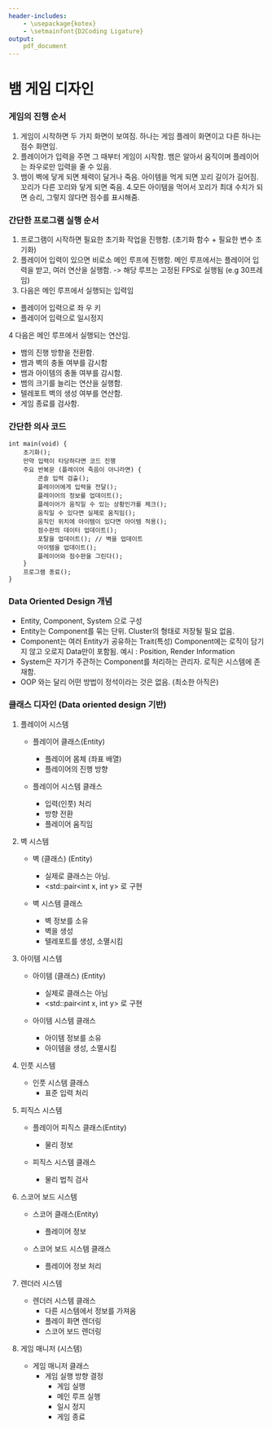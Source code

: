 ```yaml
---
header-includes:
	- \usepackage{kotex}
	- \setmainfont{D2Coding Ligature}
output:
	pdf_document
---
```


# 뱀 게임 디자인

### 게임의 진행 순서
1. 게임이 시작하면 두 가지 화면이 보여짐. 하나는 게임 플레이 화면이고 다른 하나는 점수 화면임. 
2. 플레이어가 입력을 주면 그 때부터 게임이 시작함. 뱀은 알아서 움직이며 플레이어는 좌우로만 입력을 줄 수 있음. 
3. 뱀이 벽에 닿게 되면 체력이 달거나 죽음. 아이템을 먹게 되면 꼬리 길이가 길어짐. 꼬리가 다른 꼬리와 닿게 되면 죽음.
4.모든 아이템을 먹어서 꼬리가 최대 수치가 되면 승리, 그렇지 않다면 점수를 표시해줌.

### 간단한 프로그램 실행 순서
1. 프로그램이 시작하면 필요한 초기화 작업을 진행함. (초기화 함수 + 필요한 변수 초기화)
2. 플레이어 입력이 있으면 비로소 메인 루프에 진행함. 메인 루프에서는 플레이어 입력을 받고, 여러 연산을 실행함. -> 해당 루프는 고정된 FPS로 실행됨 (e.g 30프레임)
3. 다음은 메인 루프에서 실행되는 입력임

* 플레이어 입력으로 좌 우 키 
* 플레이어 입력으로 일시정지

4 다음은 메인 루프에서 실행되는 연산임.

* 뱀의 진행 방향을 전환함. 
* 뱀과 벽의 충돌 여부를 감시함
* 뱀과 아이템의 충돌 여부를 감시함.
* 뱀의 크기를 늘리는 연산을 실행함.
* 텔레포트 벽의 생성 여부를 연산함.
* 게임 종료를 검사함.

### 간단한 의사 코드
~~~
int main(void) {
	초기화();
	만약 입력이 타당하다면 코드 진행
	주요 반복문 (플레이어 죽음이 아니라면) {
		콘솔 입력 검출();
		플레이어에게 입력을 전달();
		플레이어의 정보를 업데이트();
		플레이어가 움직일 수 있는 상황인가를 체크();
		움직일 수 있다면 실제로 움직임();
		움직인 위치에 아이템이 있다면 아이템 적용();
		점수판의 데이터 업데이트();
		포탈을 업데이트(); // 벽을 업데이트
		아이템을 업데이트();
		플레이어와 점수판을 그린다();
	}
	프로그램 종료();
}
~~~

### Data Oriented Design 개념
- Entity, Component, System 으로 구성
- Entity는 Component를 묶는 단위. Cluster의 형태로 저장될 필요 없음.
- Component는 여러 Entity가 공유하는 Trait(특성) Component에는 로직이 담기지 않고 오로지 Data만이 포함됨. 예시 : Position, Render Information
- System은 자기가 주관하는 Component를 처리하는 관리자. 로직은 시스템에 존재함.
- OOP 와는 달리 어떤 방법이 정석이라는 것은 없음. (최소한 아직은)

### 클래스 디자인 (Data oriented design 기반)

1. 플레이어 시스템

	- 플레이어 클래스(Entity)
		- 플레이어 몸체 (좌표 배열)
		- 플레이어의 진행 방향

	- 플레이어 시스템 클래스
		- 입력(인풋) 처리
		- 방향 전환
		- 플레이어 움직임

1. 벽 시스템

	- 벽 (클래스) (Entity) 
		- 실제로 클래스는 아님. 
		- <std::pair<int x, int y> 로 구현

	- 벽 시스템 클래스
		- 벽 정보를 소유
		- 벽을 생성
		- 텔레포트를 생성, 소멸시킴

1. 아이템 시스템

	- 아이템 (클래스) (Entity)
		- 실제로 클래스는 아님
		- <std::pair<int x, int y> 로 구현

	- 아이템 시스템 클래스
		- 아이템 정보를 소유
		- 아이템을 생성, 소멸시킴

2. 인풋 시스템

	- 인풋 시스템 클래스
		- 표준 입력 처리

3. 피직스 시스템

	- 플레이어 피직스 클래스(Entity)
		- 물리 정보

	- 피직스 시스템 클래스
		- 물리 법칙 검사

4. 스코어 보드 시스템

	- 스코어 클래스(Entity)
		- 플레이어 정보

	- 스코어 보드 시스템 클래스
		- 플레이어 정보 처리

5. 렌더러 시스템

	- 렌더러 시스템 클래스
		- 다른 시스템에서 정보를 가져옴
		- 플레이 화면 렌더링
		- 스코어 보드 렌더링

6. 게임 매니저 (시스템)

	- 게임 매니저 클래스
		- 게임 실행 방향 결정
			- 게임 실행
			- 메인 루프 실행
			- 일시 정지
			- 게임 종료

